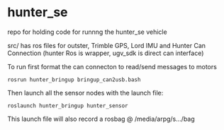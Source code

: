 # hunter_se
repo for holding code for runnng the hunter_se vehicle

src/ has ros files for outster, Trimble GPS, Lord IMU and Hunter Can Connection (hunter Ros is wrapper, ugv_sdk is direct can interface)

To run first format the can connecton to read/send messages to motors

```
rosrun hunter_bringup bringup_can2usb.bash
```

Then launch all the sensor nodes with the launch file:

```
roslaunch hunter_bringup hunter_sensor
```

This launch file will also record a rosbag @ /media/arpg/s.../bag


